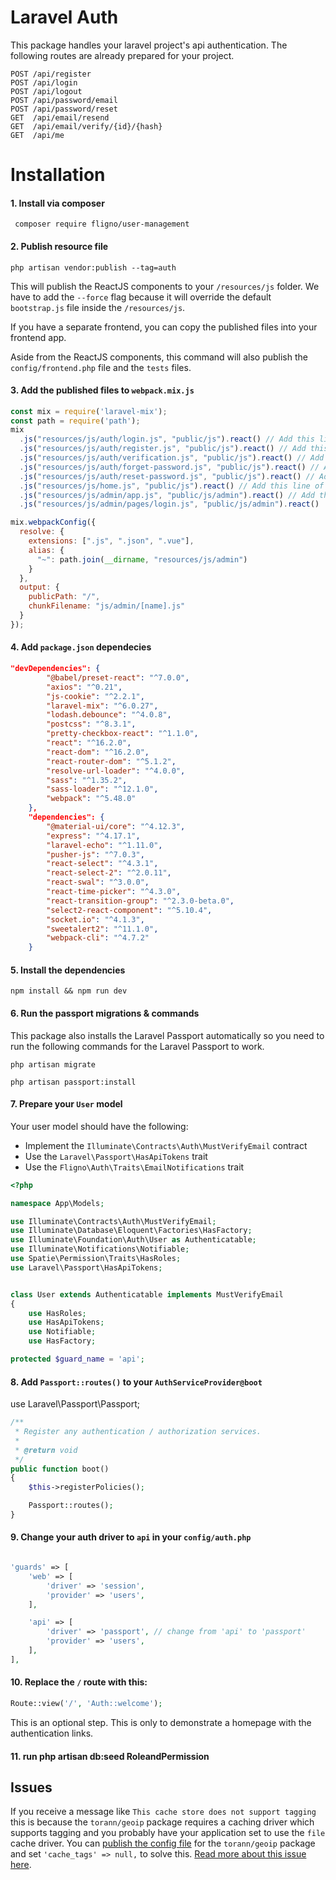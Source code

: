# Laravel Auth

This package handles your laravel project's api authentication. The following routes are already prepared for your project.

```$xslt
POST /api/register
POST /api/login
POST /api/logout
POST /api/password/email
POST /api/password/reset
GET  /api/email/resend
GET  /api/email/verify/{id}/{hash}
GET  /api/me
```

# Installation

#### 1. Install via composer

```
 composer require fligno/user-management
```

#### 2. Publish resource file

```
php artisan vendor:publish --tag=auth 
```

This will publish the ReactJS components to your `/resources/js` folder. We have to add the `--force` flag because it will override the default `bootstrap.js` file inside the `/resources/js`.

If you have a separate frontend, you can copy the published files into your frontend app.

Aside from the ReactJS components, this command will also publish the `config/frontend.php` file and the `tests` files.

#### 3. Add the published files to `webpack.mix.js`

```js
const mix = require('laravel-mix');
const path = require('path');
mix
  .js("resources/js/auth/login.js", "public/js").react() // Add this line of code
  .js("resources/js/auth/register.js", "public/js").react() // Add this line of code
  .js("resources/js/auth/verification.js", "public/js").react() // Add this line of code
  .js("resources/js/auth/forget-password.js", "public/js").react() // Add this line of code
  .js("resources/js/auth/reset-password.js", "public/js").react() // Add this line of code
  .js("resources/js/home.js", "public/js").react() // Add this line of code
  .js("resources/js/admin/app.js", "public/js/admin").react() // Add this line of code
  .js("resources/js/admin/pages/login.js", "public/js/admin").react()

mix.webpackConfig({
  resolve: {
    extensions: [".js", ".json", ".vue"],
    alias: {
      "~": path.join(__dirname, "resources/js/admin")
    }
  },
  output: {
    publicPath: "/",
    chunkFilename: "js/admin/[name].js"
  }
});
```

#### 4. Add `package.json` dependecies

```json
"devDependencies": {
        "@babel/preset-react": "^7.0.0",
        "axios": "^0.21",
        "js-cookie": "^2.2.1",
        "laravel-mix": "^6.0.27",
        "lodash.debounce": "^4.0.8",
        "postcss": "^8.3.1",
        "pretty-checkbox-react": "^1.1.0",
        "react": "^16.2.0",
        "react-dom": "^16.2.0",
        "react-router-dom": "^5.1.2",
        "resolve-url-loader": "^4.0.0",
        "sass": "^1.35.2",
        "sass-loader": "^12.1.0",
        "webpack": "^5.48.0"
    },
    "dependencies": {
        "@material-ui/core": "^4.12.3",
        "express": "^4.17.1",
        "laravel-echo": "^1.11.0",
        "pusher-js": "^7.0.3",
        "react-select": "^4.3.1",
        "react-select-2": "^2.0.11",
        "react-swal": "^3.0.0",
        "react-time-picker": "^4.3.0",
        "react-transition-group": "^2.3.0-beta.0",
        "select2-react-component": "^5.10.4",
        "socket.io": "^4.1.3",
        "sweetalert2": "^11.1.0",
        "webpack-cli": "^4.7.2"
    }
```

#### 5. Install the dependencies

```
npm install && npm run dev
```

#### 6. Run the passport migrations & commands

This package also installs the Laravel Passport automatically so you need to run the following commands for the Laravel Passport to work.

```
php artisan migrate
```

```
php artisan passport:install
```

#### 7. Prepare your `User` model

Your user model should have the following:

- Implement the `Illuminate\Contracts\Auth\MustVerifyEmail` contract
- Use the `Laravel\Passport\HasApiTokens` trait
- Use the `Fligno\Auth\Traits\EmailNotifications` trait

```php
<?php

namespace App\Models;

use Illuminate\Contracts\Auth\MustVerifyEmail;
use Illuminate\Database\Eloquent\Factories\HasFactory;
use Illuminate\Foundation\Auth\User as Authenticatable;
use Illuminate\Notifications\Notifiable;
use Spatie\Permission\Traits\HasRoles;
use Laravel\Passport\HasApiTokens;


class User extends Authenticatable implements MustVerifyEmail
{
    use HasRoles;
    use HasApiTokens;
    use Notifiable;
    use HasFactory;

protected $guard_name = 'api';

```

#### 8. Add `Passport::routes()` to your `AuthServiceProvider@boot`
use Laravel\Passport\Passport;

```php
/**
 * Register any authentication / authorization services.
 *
 * @return void
 */
public function boot()
{
    $this->registerPolicies();

    Passport::routes();
}
```

#### 9. Change your auth driver to `api` in your `config/auth.php`

```php

'guards' => [
    'web' => [
        'driver' => 'session',
        'provider' => 'users',
    ],

    'api' => [
        'driver' => 'passport', // change from 'api' to 'passport'
        'provider' => 'users',
    ],
],
```

#### 10. Replace the `/` route with this:

```php
Route::view('/', 'Auth::welcome');
```

This is an optional step. This is only to demonstrate a homepage with the authentication links.

#### 11. run php artisan db:seed RoleandPermission

## Issues

If you receive a message like `This cache store does not support tagging` this is because the `torann/geoip` package requires a caching driver which supports tagging and you probably have your application set to use the `file` cache driver. You can [publish the config file](#custom-configuration) for the `torann/geoip` package and set `'cache_tags' => null,` to solve this. [Read more about this issue here](https://github.com/jamesmills/laravel-timezone/issues/4#issuecomment-494648925).

